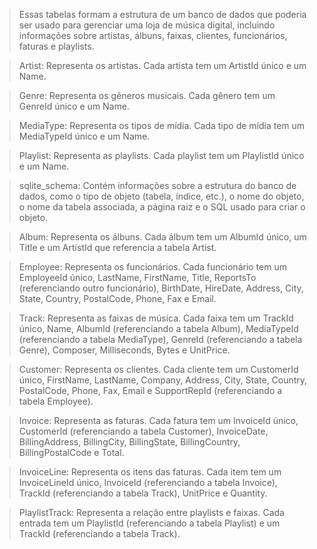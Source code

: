 >Essas tabelas formam a estrutura de um banco de dados que poderia ser usado para gerenciar uma loja de música digital, incluindo informações sobre artistas, álbuns, faixas, clientes, funcionários, faturas e playlists.

>Artist: Representa os artistas. Cada artista tem um ArtistId único e um Name.

>Genre: Representa os gêneros musicais. Cada gênero tem um GenreId único e um Name.

>MediaType: Representa os tipos de mídia. Cada tipo de mídia tem um MediaTypeId único e um Name.

>Playlist: Representa as playlists. Cada playlist tem um PlaylistId único e um Name.

>sqlite_schema: Contém informações sobre a estrutura do banco de dados, como o tipo de objeto (tabela, índice, etc.), o nome do objeto, o nome da tabela associada, a página raiz e o SQL usado para criar o objeto.

>Album: Representa os álbuns. Cada álbum tem um AlbumId único, um Title e um ArtistId que referencia a tabela Artist.

>Employee: Representa os funcionários. Cada funcionário tem um EmployeeId único, LastName, FirstName, Title, ReportsTo (referenciando outro funcionário), BirthDate, HireDate, Address, City, State, Country, PostalCode, Phone, Fax e Email.

>Track: Representa as faixas de música. Cada faixa tem um TrackId único, Name, AlbumId (referenciando a tabela Album), MediaTypeId (referenciando a tabela MediaType), GenreId (referenciando a tabela Genre), Composer, Milliseconds, Bytes e UnitPrice.

>Customer: Representa os clientes. Cada cliente tem um CustomerId único, FirstName, LastName, Company, Address, City, State, Country, PostalCode, Phone, Fax, Email e SupportRepId (referenciando a tabela Employee).

>Invoice: Representa as faturas. Cada fatura tem um InvoiceId único, CustomerId (referenciando a tabela Customer), InvoiceDate, BillingAddress, BillingCity, BillingState, BillingCountry, BillingPostalCode e Total.

>InvoiceLine: Representa os itens das faturas. Cada item tem um InvoiceLineId único, InvoiceId (referenciando a tabela Invoice), TrackId (referenciando a tabela Track), UnitPrice e Quantity.

>PlaylistTrack: Representa a relação entre playlists e faixas. Cada entrada tem um PlaylistId (referenciando a tabela Playlist) e um TrackId (referenciando a tabela Track).